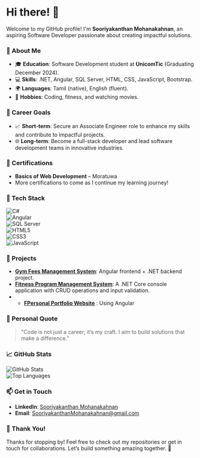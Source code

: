 # Hi there! 👋  
Welcome to my GitHub profile! I'm **Sooriyakanthan Mohanakahnan**, an aspiring Software Developer passionate about creating impactful solutions.  

### 🌟 About Me  
- 🎓 **Education**: Software Development student at **UnicomTic** (Graduating December 2024).  
- 💻 **Skills**: .NET, Angular, SQL Server, HTML, CSS, JavaScript, Bootstrap.  
- 🌍 **Languages**: Tamil (native), English (fluent).  
- 💪 **Hobbies**: Coding, fitness, and watching movies.  

### 🎯 Career Goals  
- 📈 **Short-term**: Secure an Associate Engineer role to enhance my skills and contribute to impactful projects.  
- 🌐 **Long-term**: Become a full-stack developer and lead software development teams in innovative industries.  

### 📜 Certifications  
- **Basics of Web Development** – Moratuwa   
- More certifications to come as I continue my learning journey!  

### 🔧 Tech Stack  
![C#](https://img.shields.io/badge/C%23-239120?style=for-the-badge&logo=c-sharp&logoColor=white)  
![Angular](https://img.shields.io/badge/Angular-DD0031?style=for-the-badge&logo=angular&logoColor=white)  
![SQL Server](https://img.shields.io/badge/SQL_Server-CC2927?style=for-the-badge&logo=microsoft-sql-server&logoColor=white)  
![HTML5](https://img.shields.io/badge/HTML5-E34F26?style=for-the-badge&logo=html5&logoColor=white)  
![CSS3](https://img.shields.io/badge/CSS3-1572B6?style=for-the-badge&logo=css3&logoColor=white)  
![JavaScript](https://img.shields.io/badge/JavaScript-F7DF1E?style=for-the-badge&logo=javascript&logoColor=black)  

### 🚀 Projects  
- **[Gym Fees Management System](#)**: Angular frontend + .NET backend project.  
- **[Fitness Program Management System](#)**: A .NET Core console application with CRUD operations and input validation.
- - **[FPersonal Portfolio Website](#)**  : Using Angular

### 🌟 Personal Quote  
> "Code is not just a career; it’s my craft. I aim to build solutions that make a difference."  

### 📈 GitHub Stats  
![GitHub Stats](https://github-readme-stats.vercel.app/api?username=Mohan-v05&show_icons=true&theme=radical)  
![Top Languages](https://github-readme-stats.vercel.app/api/top-langs/?username=Mohan-v05&layout=compact&theme=radical)  

### 📫 Get in Touch  
- **LinkedIn**: [Sooriyakanthan Mohanakahnan](https://www.linkedin.com/in/sooriyakanthan-mohanakahnan-6b1798323?utm_source=share&utm_campaign=share_via&utm_content=profile&utm_medium=android_app)  
- **Email**: [SooriyakanthanMohanakahnan@gmail.com](mailto:SooriyakanthanMohanakahnan@gmail.com)  

### 🙌 Thank You!  
Thanks for stopping by! Feel free to check out my repositories or get in touch for collaborations. Let’s build something amazing together. 🚀  
